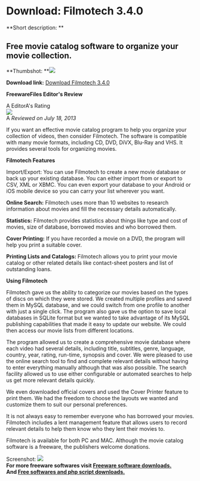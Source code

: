 # Download: Filmotech 3.4.0

**Short description: **

## Free movie catalog software to organize your movie collection.

  
**Thumbshot: **![](http://www.freewarefiles.com/screenshot/filmotech_md.jpg)   
  
**Download link:** [Download Filmotech 3.4.0](http://freesoftwares.boysofts.com/Filmotech_program_89667.html)  
  

**FreewareFiles Editor's Review**  
  

A EditorA's Rating  
![](http://www.freewarefiles.com/images/rating/5.gif)  
A _Reviewed on July 18, 2013_  
  
If you want an effective movie catalog program to help you organize your
collection of videos, then consider Filmotech. The software is compatible with
many movie formats, including CD, DVD, DiVX, Blu-Ray and VHS. It provides
several tools for organizing movies.

**Filmotech Features**

Import/Export: You can use Filmotech to create a new movie database or back up
your existing database. You can either import from or export to CSV, XML or
XBMC. You can even export your database to your Android or iOS mobile device
so you can carry your list wherever you want.

**Online Search:** Filmotech uses more than 10 websites to research information about movies and fill the necessary details automatically. 

**Statistics:** Filmotech provides statistics about things like type and cost of movies, size of database, borrowed movies and who borrowed them.

**Cover Printing:** If you have recorded a movie on a DVD, the program will help you print a suitable cover.

**Printing Lists and Catalogs:** Filmotech allows you to print your movie catalog or other related details like contact-sheet posters and list of outstanding loans.

**Using Filmotech**

Filmotech gave us the ability to categorize our movies based on the types of
discs on which they were stored. We created multiple profiles and saved them
in MySQL database, and we could switch from one profile to another with just a
single click. The program also gave us the option to save local databases in
SQLite format but we wanted to take advantage of its MySQL publishing
capabilities that made it easy to update our website. We could then access our
movie lists from different locations.

The program allowed us to create a comprehensive movie database where each
video had several details, including title, subtitles, genre, language,
country, year, rating, run-time, synopsis and cover. We were pleased to use
the online search tool to find and complete relevant details without having to
enter everything manually although that was also possible. The search facility
allowed us to use either configurable or automated searches to help us get
more relevant details quickly.

We even downloaded official covers and used the Cover Printer feature to print
them. We had the freedom to choose the layouts we wanted and customize them to
suit our personal preferences.

It is not always easy to remember everyone who has borrowed your movies.
Filmotech includes a lent management feature that allows users to record
relevant details to help them know who they lent their movies to.

Filmotech is available for both PC and MAC. Although the movie catalog
software is a freeware, the publishers welcome donations.

  
  
Screenshot: ![](http://www.freewarefiles.com/screenshot/filmotech.jpg)  
**For more freeware softwares visit [Freeware software downloads.](http://freesoftwares.boysofts.com/)**   
**And [Free softwares and php script downloads.](http://www.boysofts.com/)**

